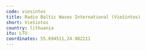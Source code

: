 ```yaml
---
code: viesintos
title: Radio Baltic Waves International (Viešintos)
short: Viešintos
country: lithuania
itu: LTU
coordinates: 55.694511,24.982211
---
```


